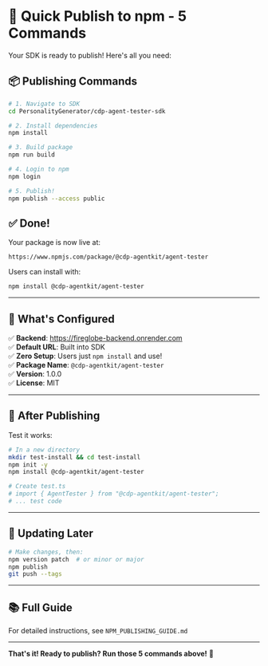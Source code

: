 # 🚀 Quick Publish to npm - 5 Commands

Your SDK is ready to publish! Here's all you need:

## 📦 Publishing Commands

```bash
# 1. Navigate to SDK
cd PersonalityGenerator/cdp-agent-tester-sdk

# 2. Install dependencies
npm install

# 3. Build package
npm run build

# 4. Login to npm
npm login

# 5. Publish!
npm publish --access public
```

## ✅ Done!

Your package is now live at:
```
https://www.npmjs.com/package/@cdp-agentkit/agent-tester
```

Users can install with:
```bash
npm install @cdp-agentkit/agent-tester
```

---

## 🎯 What's Configured

✅ **Backend**: https://fireglobe-backend.onrender.com  
✅ **Default URL**: Built into SDK  
✅ **Zero Setup**: Users just `npm install` and use!  
✅ **Package Name**: `@cdp-agentkit/agent-tester`  
✅ **Version**: 1.0.0  
✅ **License**: MIT  

---

## 📝 After Publishing

Test it works:

```bash
# In a new directory
mkdir test-install && cd test-install
npm init -y
npm install @cdp-agentkit/agent-tester

# Create test.ts
# import { AgentTester } from "@cdp-agentkit/agent-tester";
# ... test code
```

---

## 🔄 Updating Later

```bash
# Make changes, then:
npm version patch  # or minor or major
npm publish
git push --tags
```

---

## 📚 Full Guide

For detailed instructions, see `NPM_PUBLISHING_GUIDE.md`

---

**That's it! Ready to publish? Run those 5 commands above!** 🚀

